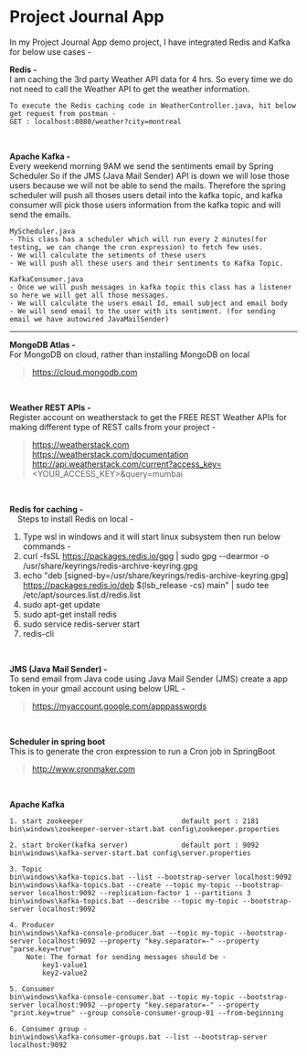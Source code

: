 # Project Journal App
In my Project Journal App demo project, I have integrated Redis and Kafka for below use cases - 

**Redis -**<br/>
I am caching the 3rd party Weather API data for 4 hrs. So every time we do not need to call the Weather API to get the weather information.

```
To execute the Redis caching code in WeatherController.java, hit below get request from postman -
GET : localhost:8080/weather?city=montreal
```
<br/>


**Apache Kafka -**<br/>
Every weekend morning 9AM we send the sentiments email by Spring Scheduler So if the JMS (Java Mail Sender) API is down we will lose those users because we will not be able to send the mails. 
Therefore the spring scheduler will push all thoses users detail into the kafka topic, and kafka consumer will pick those users information from the kafka topic and will send the emails.

```
MyScheduler.java
- This class has a scheduler which will run every 2 minutes(for testing, we can change the cron expression) to fetch few uses.
- We will calculate the setiments of these users
- We will push all these users and their sentiments to Kafka Topic.

KafkaConsumer.java
- Once we will push messages in kafka topic this class has a listener so here we will get all those messages.
- We will calculate the users email Id, email subject and email body
- We will send email to the user with its sentiment. (for sending email we have autowired JavaMailSender)
```

---

**MongoDB Atlas -**<br/>
For MongoDB on cloud, rather than installing MongoDB on local <br/>
> https://cloud.mongodb.com
<br/>


**Weather REST APIs -**<br/>
Register account on weatherstack to get the FREE REST Weather APIs for making different type of REST calls from your project -
> https://weatherstack.com <br/>
> https://weatherstack.com/documentation <br/>
> http://api.weatherstack.com/current?access_key=<YOUR_ACCESS_KEY>&query=mumbai <br/>
<br/>


**Redis for caching -**<br/>
&emsp;Steps to install Redis on local -
1. Type wsl in windows and it will start linux subsystem then run below commands -
2. curl -fsSL https://packages.redis.io/gpg | sudo gpg --dearmor -o /usr/share/keyrings/redis-archive-keyring.gpg
3. echo "deb [signed-by=/usr/share/keyrings/redis-archive-keyring.gpg] https://packages.redis.io/deb $(lsb_release -cs) main" | sudo tee /etc/apt/sources.list.d/redis.list
4. sudo apt-get update
5. sudo apt-get install redis
6. sudo service redis-server start
7. redis-cli
<br/>


**JMS (Java Mail Sender) -**<br/>
To send email from Java code using Java Mail Sender (JMS) create a app token in your gmail account using below URL - <br/>
> https://myaccount.google.com/apppasswords
<br/>


**Scheduler in spring boot**<br/>
This is to generate the cron expression to run a Cron job in SpringBoot <br/>
> http://www.cronmaker.com
<br/>


**Apache Kafka**<br/>
```
1. start zookeeper                        default port : 2181
bin\windows\zookeeper-server-start.bat config\zookeeper.properties

2. start broker(kafka server)             default port : 9092
bin\windows\kafka-server-start.bat config\server.properties

3. Topic 
bin\windows\kafka-topics.bat --list --bootstrap-server localhost:9092
bin\windows\kafka-topics.bat --create --topic my-topic --bootstrap-server localhost:9092 --replication-factor 1 --partitions 3
bin\windows\kafka-topics.bat --describe --topic my-topic --bootstrap-server localhost:9092

4. Producer 
bin\windows\kafka-console-producer.bat --topic my-topic --bootstrap-server localhost:9092 --property "key.separator=-" --property "parse.key=true"
	Note: The format for sending messages should be -
		key1-value1
		key2-value2

5. Consumer
bin\windows\kafka-console-consumer.bat --topic my-topic --bootstrap-server localhost:9092 --property "key.separator=-" --property "print.key=true" --group console-consumer-group-01 --from-beginning 

6. Consumer group - 
bin\windows\kafka-consumer-groups.bat --list --bootstrap-server localhost:9092

```	
